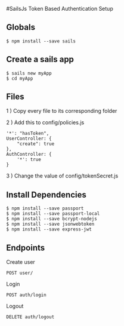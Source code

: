 #SailsJs Token Based Authentication Setup

## Globals
    $ npm install --save sails

## Create a sails app
    $ sails new myApp
    $ cd myApp

## Files
1 ) Copy every file to its corresponding folder

2 ) Add this to config/policies.js

    '*': "hasToken",
    UserController: {
        "create": true
    },
    AuthController: {
        '*': true
    }

3 ) Change the value of config/tokenSecret.js

## Install Dependencies

    $ npm install --save passport
    $ npm install --save passport-local
    $ npm install --save bcrypt-nodejs
    $ npm install --save jsonwebtoken
    $ npm install --save express-jwt

## Endpoints

Create user

    POST user/

Login

    POST auth/login

Logout

    DELETE auth/logout

